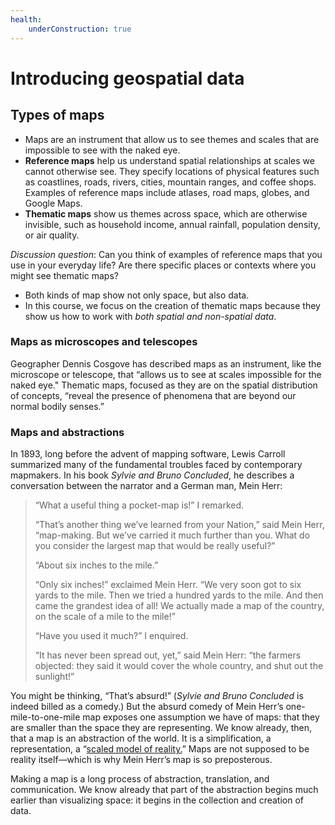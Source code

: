 ```yaml
---
health:
    underConstruction: true
---
```


# Introducing geospatial data

## Types of maps

* Maps are an instrument that allow us to see themes and scales that are impossible to see with the naked eye.
* **Reference maps** help us understand spatial relationships at scales we cannot otherwise see. They specify locations of physical features such as coastlines, roads, rivers, cities, mountain ranges, and coffee shops. Examples of reference maps include atlases, road maps, globes, and Google Maps.
* **Thematic maps** show us themes across space, which are otherwise invisible, such as household income, annual rainfall, population density, or air quality.

<aside>

*Discussion question*: Can you think of examples of reference maps that you use in your everyday life? Are there specific places or contexts where you might see thematic maps?  

</aside>

* Both kinds of map show not only space, but also data.
* In this course, we focus on the creation of thematic maps because they show us how to work with *both spatial and non-spatial data*.


<hideable title = "More on maps as instruments and abstractions">

### Maps as microscopes and telescopes

Geographer Dennis Cosgove has described maps as an instrument, like the microscope or telescope, that “allows us to see at scales impossible for the naked eye." Thematic maps, focused as they are on the spatial distribution of concepts, “reveal the presence of phenomena that are beyond our normal bodily senses.”

### Maps and abstractions

In 1893, long before the advent of mapping software, Lewis Carroll summarized many of the fundamental troubles faced by contemporary mapmakers. In his book *Sylvie and Bruno Concluded*, he describes a conversation between the narrator and a German man, Mein Herr:

> “What a useful thing a pocket-map is!” I remarked.
>
> “That’s another thing we’ve learned from your Nation,” said Mein Herr, “map-making. But we’ve carried it much further than you. What do you consider the largest map that would be really useful?”
>
> “About six inches to the mile.”
>
> “Only six inches!” exclaimed Mein Herr. “We very soon got to six yards to the mile. Then we tried a hundred yards to the mile. And then came the grandest idea of all! We actually made a map of the country, on the scale of a mile to the mile!”
>
> “Have you used it much?” I enquired.
>
> “It has never been spread out, yet,” said Mein Herr: “the farmers objected: they said it would cover the whole country, and shut out the sunlight!”

You might be thinking, “That’s absurd!” (*Sylvie and Bruno Concluded* is indeed billed as a comedy.) But the absurd comedy of Mein Herr’s one-mile-to-one-mile map exposes one assumption we have of maps: that they are smaller than the space they are representing. We know already, then, that a map is an abstraction of the world. It is a simplification, a representation, a “[scaled model of reality.](https://projecteuclid.org/euclid.ss/1124891287)” Maps are not supposed to be reality itself—which is why Mein Herr’s map is so preposterous.

Making a map is a long process of abstraction, translation, and communication. We know already that part of the abstraction begins much earlier than visualizing space: it begins in the collection and creation of data.

</hideable>
